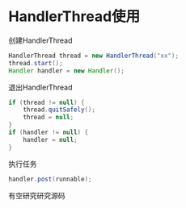 # HandlerThread使用

创建HandlerThread
```java
HandlerThread thread = new HandlerThread("xx");
thread.start();
Handler handler = new Handler();
```

退出HandlerThread

```java
if (thread != null) {
    thread.quitSafely();
    thread = null;
}
if (handler != null) {
    handler = null;
}
```

执行任务
```java
handler.post(runnable);
```

有空研究研究源码
